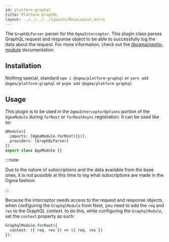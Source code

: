 ```yaml
---
id: platform-graphql
title: Platform GraphQL
layout: ../../../../layouts/MainLayout.astro
---
```


The `GraphQLParser` parser for the `OgmaInterceptor`. This plugin class parses GraphQL request and response object to be able to successfully log the data about the request. For more information, check out the [@ogma/nestjs-module](/en/nestjs/module) documentation.

## Installation

Nothing special, standard `npm i @ogma/platform-graphql` or `yarn add @ogma/platform-graphql` or `pnpm add @ogma/platform-graphql`

## Usage

This plugin is to be used in the `OgmaInterceptorOptions` portion of the `OgmaModule` during `forRoot` or `forRootAsync` registration. It can be used like so:

```ts
@Module({
  imports: [OgmaModule.forRoot({})],
  providers: [GraphQLParser]
})
export class AppModule {}
```

:::note

Due to the nature of subscriptions and the data available from the base ones, it is not possible at this time to log what subscriptions are made in the Ogma fashion.

:::

Because the interceptor needs access to the request and response objects, when configuring the `GraphqlModule` from Nest, you need to add the `req` and `res` to the GraphQL context. to do this, while configuring the `GraphqlModule`, set the `context` property as such:

```ts
GraphqlModule.forRoot({
  context: ({ req, res }) => ({ req, res })
});
```
